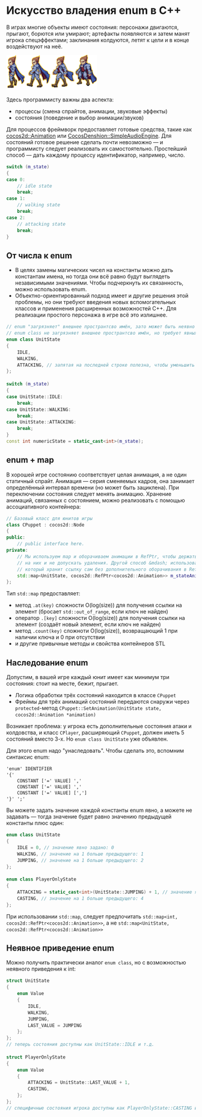 # Искусство владения enum в C++

В играх многие объекты имеют состояния: персонажи двигаются, прыгают, борются или умирают; артефакты появляются и затем манят игрока спецэффектами; заклинания колдуются, летят к цели и в конце воздействуют на неё.

![демо-картинка](hero-states-demo.png)

Здесь программисту важны два аспекта:

- процессы (смена спрайтов, анимации, звуковые эффекты)
- состояния (поведение и выбор анимации/звуков)

Для процессов фреймворк предоставляет готовые средства, такие как [cocos2d::Animation](www.cocos2d-x.org/wiki/Sprite_Sheet_Animation) или [CocosDenshion::SimpleAudioEngine](http://www.cocos2d-x.org/reference/native-cpp/V3.3rc0/de/d8f/class_cocos_denshion_1_1_simple_audio_engine.html). Для состояний готовое решение сделать почти невозможно &mdash; и программисту следует реализовать их самостоятельно. Простейший способ &mdash; дать каждому процессу идентификатор, например, число.

```cpp
switch (m_state)
{
case 0:
    // idle state
    break;
case 1:
    // walking state
    break;
case 2:
    // attacking state
    break;
}
```

## От числа к enum

- В целях замены магических чисел на константы можно дать константам имена, но тогда они всё равно будут выглядеть независимыми значениями. Чтобы подчеркнуть их связанность, можно использовать enum.
- Объектно-ориентированный подход имеет и другие решения этой проблемы, но они требуют введения новых вспомогательных классов и применения расширенных возможностей C++. Для реализации простого персонажа в игре всё это излишнее.

```cpp
// enum "загрязняет" внешнее пространтсво имён, зато может быть неявно приведён к int
// enum class не загрязняет внешнее пространтсво имён, но требует явных приведений к int вместо неявных
enum class UnitState
{
    IDLE,
    WALKING,
    ATTACKING, // запятая на последней строке полезна, чтобы уменьшить число изменяемых строк в git.
};

switch (m_state)
{
case UnitState::IDLE:
    break;
case UnitState::WALKING:
    break;
case UnitState::ATTACKING:
    break;
}
const int numericState = static_cast<int>(m_state);
```

## enum + map

В хорошей игре состоянию соответствует целая анимация, а не один статичный спрайт. Анимация &mdash; серия сменяемых кадров, она занимает определённый интервал времени (но может быть зациклена). При переключении состояния следует менять анимацию. Хранение анимаций, связанных с состоянием, можно реализовать с помощью ассоциативного контейнера:

```cpp
// Базовый класс для юнитов игры
class CPuppet : cocos2d::Node
{
public:
    // public interface here.
private:
    // Мы используем map и оборачиваем анимации в RefPtr, чтобы держать сильные ссылки
    // на них и не допускать удаления. Другой способ &mdash; использовать класс cocos2d::Map,
    // который хранит ссылку сам без дополнительного оборачивания в RefPtr.
    std::map<UnitState, cocos2d::RefPtr<cocos2d::Animation>> m_stateAnimations;
};
```

Тип `std::map` предоставляет:

- метод `.at(key)` сложности O(log(size)) для получения ссылки на элемент (бросает `std::out_of_range`, если ключ не найден)
- оператор `.[key]` сложности O(log(size)) для получения ссылки на элемент (создаёт новый элемент, если ключ не найден)
- метод `.count(key)` сложноти O(log(size)), возвращающий 1 при наличии ключа и 0 при отсутствии
- и другие привычные методы и свойства контейнеров STL

## Наследование enum

Допустим, в вашей игре каждый юнит имеет как минимум три состояния: стоит на месте, бежит, прыгает.

- Логика обработки трёх состояний находится в классе `CPuppet`
- Фреймы для трёх анимаций состояний передаются снаружи через `protected`-метод `CPuppet::SetAnimation(UnitState state, cocos2d::Animation *animation)`

Возникает проблема: у игрока есть дополнительные состояния атаки и колдовства, и класс `CPlayer`, расширяющий `CPuppet`, должен иметь 5 состояний вместо 3-х. Но `enum class UnitState` уже объявлен.

Для этого enum надо "унаследовать". Чтобы сделать это, вспомним синтаксис enum:
```
'enum' IDENTIFIER
'{'
    CONSTANT ['=' VALUE] ','
    CONSTANT ['=' VALUE] ','
    CONSTANT ['=' VALUE] [',']
'}' ';'
```
Вы можете задать значение каждой константы enum явно, а можете не задавать &mdash; тогда значение будет равно значению предыдущей константы плюс один:
```cpp
enum class UnitState
{
    IDLE = 0, // значение явно задано: 0
    WALKING, // значение на 1 больше предыдущего: 1
    JUMPING, // значение на 1 больше предыдущего: 2
};

enum class PlayerOnlyState
{
    ATTACKING = static_cast<int>(UnitState::JUMPING) + 1, // значение явно задано: 3
    CASTING, // значение на 1 больше предыдущего: 4
};
```

При использовании `std::map`, следует предпочитать `std::map<int, cocos2d::RefPtr<cocos2d::Animation>>`, а не `std::map<UnitState, cocos2d::RefPtr<cocos2d::Animation>>`

## Неявное приведение enum

Можно получить практически аналог `enum class`, но с возможностью неявного приведения к int:
```cpp
struct UnitState
{
    enum Value
    {
        IDLE,
        WALKING,
        JUMPING,
        LAST_VALUE = JUMPING
    };
};
// теперь состояния доступны как UnitState::IDLE и т.д.

struct PlayerOnlyState
{
    enum Value
    {
        ATTACKING = UnitState::LAST_VALUE + 1,
        CASTING,
    };
};
// специфичные состояния игрока доступны как PlayerOnlyState::CASTING и т.д.
```
